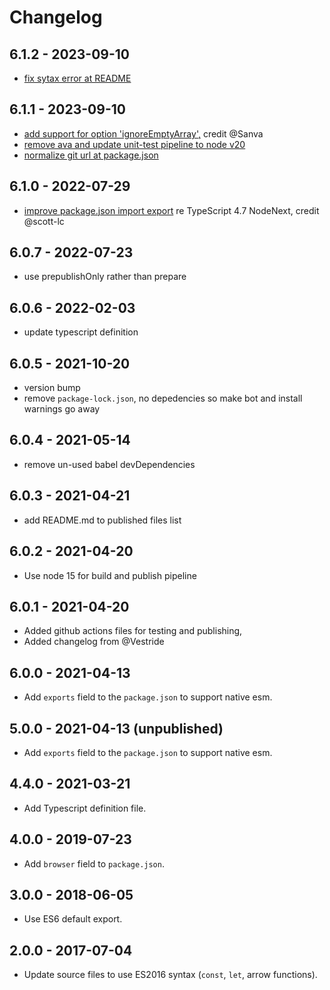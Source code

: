 # Changelog

## 6.1.2 - 2023-09-10

* [fix sytax error at README](https://github.com/iambumblehead/form-urlencoded/pull/50)


## 6.1.1 - 2023-09-10

* [add support for option 'ignoreEmptyArray',][611] credit @Sanva
* [remove ava and update unit-test pipeline to node v20][612]
* [normalize git url at package.json](https://github.com/iambumblehead/form-urlencoded/pull/50)

[611]: https://github.com/iambumblehead/form-urlencoded/pull/48
[612]: https://github.com/iambumblehead/form-urlencoded/pull/49


## 6.1.0 - 2022-07-29

* [improve package.json import export][610] re TypeScript 4.7 NodeNext, credit @scott-lc

[610]: https://github.com/iambumblehead/form-urlencoded/pull/45


## 6.0.7 - 2022-07-23

* use prepublishOnly rather than prepare

## 6.0.6 - 2022-02-03

* update typescript definition

## 6.0.5 - 2021-10-20

* version bump
* remove `package-lock.json`, no depedencies so make bot and install warnings go away

## 6.0.4 - 2021-05-14

* remove un-used babel devDependencies

## 6.0.3 - 2021-04-21

* add README.md to published files list

## 6.0.2 - 2021-04-20

* Use node 15 for build and publish pipeline

## 6.0.1 - 2021-04-20

* Added github actions files for testing and publishing,
* Added changelog from @Vestride

## 6.0.0 - 2021-04-13

* Add `exports` field to the `package.json` to support native esm.

## 5.0.0 - 2021-04-13 (unpublished)

* Add `exports` field to the `package.json` to support native esm.

## 4.4.0 - 2021-03-21

* Add Typescript definition file.

## 4.0.0 - 2019-07-23

* Add `browser` field to `package.json`.

## 3.0.0 - 2018-06-05

* Use ES6 default export.

## 2.0.0 - 2017-07-04

* Update source files to use ES2016 syntax (`const`, `let`, arrow functions).
